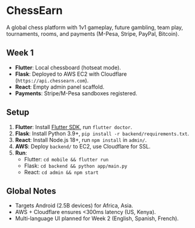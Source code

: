 # ChessEarn
A global chess platform with 1v1 gameplay, future gambling, team play, tournaments, rooms, and payments (M-Pesa, Stripe, PayPal, Bitcoin).

## Week 1
- **Flutter**: Local chessboard (hotseat mode).
- **Flask**: Deployed to AWS EC2 with Cloudflare (`https://api.chessearn.com`).
- **React**: Empty admin panel scaffold.
- **Payments**: Stripe/M-Pesa sandboxes registered.

## Setup
1. **Flutter**: Install [Flutter SDK](https://flutter.dev), run `flutter doctor`.
2. **Flask**: Install Python 3.9+, `pip install -r backend/requirements.txt`.
3. **React**: Install Node.js 18+, run `npm install` in `admin/`.
4. **AWS**: Deploy `backend/` to EC2, use Cloudflare for SSL.
5. **Run**:
   - Flutter: `cd mobile && flutter run`
   - Flask: `cd backend && python app/main.py`
   - React: `cd admin && npm start`

## Global Notes
- Targets Android (2.5B devices) for Africa, Asia.
- AWS + Cloudflare ensures <300ms latency (US, Kenya).
- Multi-language UI planned for Week 2 (English, Spanish, French).